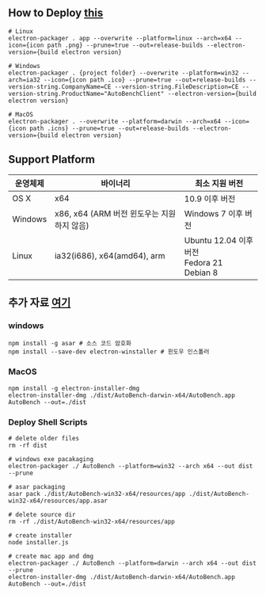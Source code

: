 ## How to Deploy [this](https://www.christianengvall.se/electron-packager-tutorial/)
```
# Linux
electron-packager . app --overwrite --platform=linux --arch=x64 --icon={icon path .png} --prune=true --out=release-builds --electron-version={build electron version}

# Windows
electron-packager . {project folder} --overwrite --platform=win32 --arch=ia32 --icon={icon path .ico} --prune=true --out=release-builds --version-string.CompanyName=CE --version-string.FileDescription=CE --version-string.ProductName="AutoBenchClient" --electron-version={build electron version}

# MacOS
electron-packager . --overwrite --platform=darwin --arch=x64 --icon={icon path .icns} --prune=true --out=release-builds --electron-version={build electron version}
```

## Support Platform

| 운영체제 | 바이너리 | 최소 지원 버전 |
|-|-|-|
| OS X | x64 | 10.9 이후 버전 |
| Windows	| x86, x64 (ARM 버전 윈도우는 지원하지 않음) | Windows 7 이후 버전 |
| Linux | ia32(i686), x64(amd64), arm | Ubuntu 12.04 이후 버전<br/> Fedora 21<br/> Debian 8 |

## 추가 자료 [여기](https://proinlab.com/archives/1928)

### windows
```
npm install -g asar # 소스 코드 암호화
npm install --save-dev electron-winstaller # 윈도우 인스톨러
```

### MacOS
```
npm install -g electron-installer-dmg
electron-installer-dmg ./dist/AutoBench-darwin-x64/AutoBench.app AutoBench --out=./dist
```

### Deploy Shell Scripts
```
# delete older files
rm -rf dist

# windows exe pacakaging
electron-packager ./ AutoBench --platform=win32 --arch x64 --out dist --prune

# asar packaging
asar pack ./dist/AutoBench-win32-x64/resources/app ./dist/AutoBench-win32-x64/resources/app.asar

# delete source dir
rm -rf ./dist/AutoBench-win32-x64/resources/app

# create installer
node installer.js

# create mac app and dmg
electron-packager ./ AutoBench --platform=darwin --arch x64 --out dist --prune
electron-installer-dmg ./dist/AutoBench-darwin-x64/AutoBench.app AutoBench --out=./dist
```








